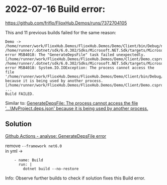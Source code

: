 

# 2022-07-16  Build error:

https://github.com/friflo/FlioxHub.Demos/runs/7372704105

This and 11 previous builds failed for the same reason:

```
Demo -> /home/runner/work/FlioxHub.Demos/FlioxHub.Demos/Demo/Client/bin/Debug/net6.0/Demo.dll
/home/runner/.dotnet/sdk/6.0.302/Sdks/Microsoft.NET.Sdk/targets/Microsoft.NET.Sdk.targets(176,5): error MSB4018: The "GenerateDepsFile" task failed unexpectedly. [/home/runner/work/FlioxHub.Demos/FlioxHub.Demos/Demo/Client/Demo.csproj]
/home/runner/.dotnet/sdk/6.0.302/Sdks/Microsoft.NET.Sdk/targets/Microsoft.NET.Sdk.targets(176,5): error MSB4018: System.IO.IOException: The process cannot access the file '/home/runner/work/FlioxHub.Demos/FlioxHub.Demos/Demo/Client/bin/Debug/net6.0/Demo.deps.json' because it is being used by another process. [/home/runner/work/FlioxHub.Demos/FlioxHub.Demos/Demo/Client/Demo.csproj]
...
Build FAILED.
```

Similar to:
[GenerateDepsFile: The process cannot access the file '...\MyProject.deps.json' because it is being used by another process.](https://github.com/dotnet/sdk/issues/2902#issuecomment-460742123)

## Solution

[Github Actions - analyse: GenerateDepsFile error](https://github.com/friflo/FlioxHub.Demos/commit/1a6fefc26a1b5d60c43a1f9eb7c389fc0e46dfed)

remove `--framework net6.0`  
in yml ->
```
    - name: Build
      run: |
        dotnet build --no-restore
```

Info: Observe further builds to check if solution fixes this Build error.